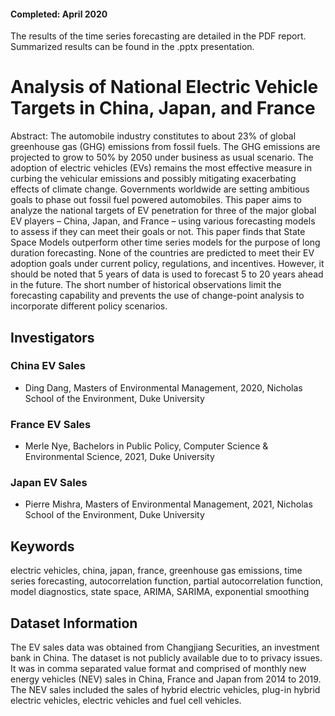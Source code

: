 #### Completed: April 2020

The results of the time series forecasting are detailed in the PDF report. Summarized results can be found in the .pptx presentation.

# Analysis of National Electric Vehicle Targets in China, Japan, and France

Abstract: The automobile industry constitutes to about 23% of global greenhouse gas (GHG) emissions from fossil fuels. The GHG emissions are projected to grow to 50% by 2050 under business as usual scenario. The adoption of electric vehicles (EVs) remains the most effective measure in curbing the vehicular emissions and possibly mitigating exacerbating effects of climate change. Governments worldwide are setting ambitious goals to phase out fossil fuel powered automobiles. This paper aims to analyze the national targets of EV penetration for three of the major global EV players – China, Japan, and France – using various forecasting models to assess if they can meet their goals or not. This paper finds that State Space Models outperform other time series models for the purpose of long duration forecasting. None of the countries are predicted to meet their EV adoption goals under current policy, regulations, and incentives. However, it should be noted that 5 years of data is used to forecast 5 to 20 years ahead in the future. The short number of historical observations limit the forecasting capability and prevents the use of change-point analysis to incorporate different policy scenarios.

## Investigators

### China EV Sales

* Ding Dang, Masters of Environmental Management, 2020, Nicholas School of the Environment, Duke University

### France EV Sales

* Merle Nye, Bachelors in Public Policy, Computer Science & Environmental Science, 2021, Duke University

### Japan EV Sales

* Pierre Mishra, Masters of Environmental Management, 2021, Nicholas School of the Environment, Duke University

## Keywords

electric vehicles, china, japan, france, greenhouse gas emissions, time series forecasting, autocorrelation function, partial autocorrelation function, model diagnostics, state space, ARIMA, SARIMA, exponential smoothing 

## Dataset Information

The EV sales data was obtained from Changjiang Securities, an investment bank in China. The dataset is not publicly available due to to privacy issues. It was in comma separated value format and comprised of monthly new energy vehicles (NEV) sales in China, France and Japan from 2014 to 2019. The NEV sales included the sales of hybrid electric vehicles, plug-in hybrid electric vehicles, electric vehicles and fuel cell vehicles.    






